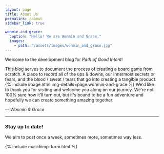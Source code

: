 ```yaml
---
layout: page
title: About Us
permalink: /about
sidebar_link: true

wonmin-and-grace:
  caption: "Hello! We are Wonmin and Grace."
  images:
    - path: "/assets/images/wonmin_and_grace.jpg"
---
```


Welcome to the development blog for _Path of Good Intent_!

This blog serves to document the process of creating a board game from scratch. A place to record all of the ups & downs, our innermost secrets or fears, and the blood / sweat / tears that go into creating a tangible product.
{% include image.html img-details=page.wonmin-and-grace %}
We'd like to thank you for visiting and welcome you along on our journey. We're not 100% sure how it'll turn out, but it's bound to be a fun adventure and hopefully we can create something amazing together.

-- _Wonmin & Grace_

---

### Stay up to date!
We aim to post once a week, sometimes more, sometimes way less.

{% include mailchimp-form.html %}
